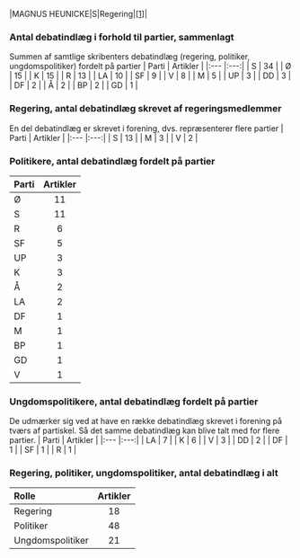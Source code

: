 |MAGNUS HEUNICKE|<span title="Socialdemokratiet">S</span>|Regering|[<a href="https://politiken.dk/debat/debatindlaeg/art10279934/Kære-Radikale-Venstre-og-Morten-Kjærum-i-regeringen-tager-vi-volden-i-hjemmet-meget-alvorligt" title="https://politiken.dk/debat/debatindlaeg/art10279934/Kære-Radikale-Venstre-og-Morten-Kjærum-i-regeringen-tager-vi-volden-i-hjemmet-meget-alvorligt">1</a>]|
### Antal debatindlæg i forhold til partier, sammenlagt
Summen af samtlige skribenters debatindlæg (regering, politiker, ungdomspolitiker) fordelt på partier
| Parti | Artikler |
|:--- |:---:|
| <span title="Socialdemokratiet">S</span> | 34 | 
| <span title="Enhedslisten">Ø</span> | 15 | 
| <span title="Konservative">K</span> | 15 | 
| <span title="Radikale">R</span> | 13 | 
| <span title="Liberal Alliance">LA</span> | 10 | 
| <span title="Socialistisk Folkeparti">SF</span> | 9 | 
| <span title="Venstre">V</span> | 8 | 
| <span title="Moderaterne">M</span> | 5 | 
| <span title="Udenfor partierne">UP</span> | 3 | 
| <span title="DanmarksDemokraterne">DD</span> | 3 | 
| <span title="Dansk Folkeparti">DF</span> | 2 | 
| <span title="Alternativet">Å</span> | 2 | 
| <span title="Borgernes Parti">BP</span> | 2 | 
| <span title="Grønne Demokrater">GD</span> | 1 | 
### Regering, antal debatindlæg skrevet af regeringsmedlemmer
En del debatindlæg er skrevet i forening, dvs. repræsenterer flere partier
| Parti | Artikler |
|:--- |:---:|
| <span title="Socialdemokratiet">S</span> | 13 | 
| <span title="Moderaterne">M</span> | 3 | 
| <span title="Venstre">V</span> | 2 | 
### Politikere, antal debatindlæg fordelt på partier
| Parti | Artikler |
|:--- |:---:|
| <span title="Enhedslisten">Ø</span> | 11 | 
| <span title="Socialdemokratiet">S</span> | 11 | 
| <span title="Radikale">R</span> | 6 | 
| <span title="Socialistisk Folkeparti">SF</span> | 5 | 
| <span title="Udenfor partierne">UP</span> | 3 | 
| <span title="Konservative">K</span> | 3 | 
| <span title="Alternativet">Å</span> | 2 | 
| <span title="Liberal Alliance">LA</span> | 2 | 
| <span title="Dansk Folkeparti">DF</span> | 1 | 
| <span title="Moderaterne">M</span> | 1 | 
| <span title="Borgernes Parti">BP</span> | 1 | 
| <span title="Grønne Demokrater">GD</span> | 1 | 
| <span title="Venstre">V</span> | 1 | 
### Ungdomspolitikere, antal debatindlæg fordelt på partier
De udmærker sig ved at have en række debatindlæg skrevet i forening på tværs af partiskel. Så det samme debatindlæg kan blive talt med for flere partier.
| Parti | Artikler |
|:--- |:---:|
| <span title="Liberal Alliance">LA</span> | 7 | 
| <span title="Konservative">K</span> | 6 | 
| <span title="Venstre">V</span> | 3 | 
| <span title="DanmarksDemokraterne">DD</span> | 2 | 
| <span title="Dansk Folkeparti">DF</span> | 1 | 
| <span title="Socialistisk Folkeparti">SF</span> | 1 | 
| <span title="Radikale">R</span> | 1 | 
### Regering, politiker, ungdomspolitiker, antal debatindlæg i alt
| Rolle | Artikler |
|:--- |:---:|
| Regering | 18 | 
| Politiker | 48 | 
| Ungdomspolitiker | 21 | 
